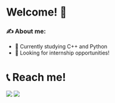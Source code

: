 <h1>Welcome! 👋</img></h1>

<div>
  <h3>✍ About me:</h3>
  <ul>
    <li>🔭 Currently studying C++ and Python</li>
    <li>🌱 Looking for internship opportunities!</li>
  </ul>
</div>

<h1></h1>

<div>
  <h1>📞 Reach me!</h1>
  <a href = "mailto:ps.pedroschneider@gmail.com"><img src="https://img.shields.io/badge/-Gmail-%23333?style=for-the-badge&logo=gmail&logoColor=white" target="_blank"></a> 
  <a href = "https://www.linkedin.com/in/pedroschneider1/" target="_blank"><img src="https://img.shields.io/badge/-LinkedIn-%230077B5?style=for-the-badge&logo=linkedin&logoColor=white" target="_blank"></a> 
</div>
